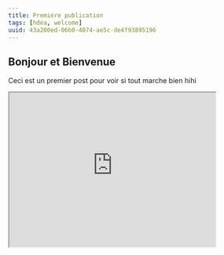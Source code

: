 ```yaml
---
title: Première publication
tags: [hdea, welcome]
uuid: 43a200ed-06b0-4074-ae5c-de4f93895196
---
```


## Bonjour et Bienvenue

Ceci est un premier post pour voir si tout marche bien hihi

 <iframe width="420" height="315"
src="https://www.youtube.com/watch?v=soYz0GjjZu8">
</iframe> 
